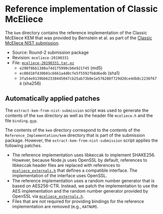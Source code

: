 # Reference implementation of Classic McEliece

The `kem` directory contains the reference implementation of the Classic
McEliece KEM that was provided by Bernstein et al. as part of the
[Classic McEliece NIST submission](https://classic.mceliece.org/nist.html).

- Source: Round-2 submission package
- Revision: `mceliece-20190331`
- File: [`mceliece-20190331.tar.gz`](https://classic.mceliece.org/nist/mceliece-20190331.tar.gz)
  - `e298f8bb1380a74d1f5990cb6e921f45` (md5)
  - `ec08d18f430601c6661a4d0cfe5f5592fb8d6edb` (sha1)
  - `3fa54e9139bb62338445047cb25ab73b0e1e576288f729d20ce4db8c2236f678` (sha256)

## Automatically applied patches

The `extract-kem-from-nist-submission` script was used to generate the contents
of the `kem` directory as well as the header file `mceliece.h` and the file
`binding.gyp`.

The contents of the `kem` directory correspond to the contents of the
`Reference_Implementation/kem` directory that is part of the submission package.
However, the `extract-kem-from-nist-submission` script applies the following
patches.

- The reference implementation uses libkeccak to implement SHAKE256. However,
  because Node.js uses OpenSSL by default, references to libkeccak header files
  are replaced with references to [`mceliece_externals.h`](mceliece_externals.h)
  that defines a compatible interface. The implementation of the interface
  uses OpenSSL.
- The reference implementation uses a random number generator that is based on
  AES256-CTR. Instead, we patch the implementation to use the AES implementation
  and the random number generator provided by OpenSSL via
  [`mceliece_externals.h`](mceliece_externals.h).
- Files that are not required for providing bindings for the reference
  implementation are removed (e.g., `KATNUM`).
